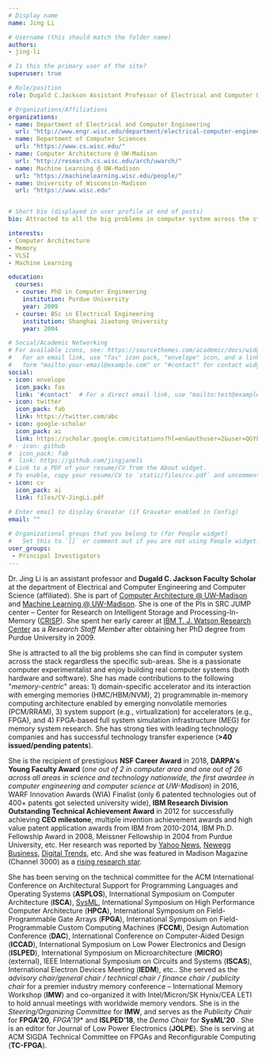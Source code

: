 ```yaml
---
# Display name
name: Jing Li

# Username (this should match the folder name)
authors:
- jing-li

# Is this the primary user of the site?
superuser: true

# Role/position
role: Dugald C.Jackson Assistant Professor of Electrical and Computer Engineering

# Organizations/Affiliations
organizations:
- name: Department of Electrical and Computer Engineering
  url: "http://www.engr.wisc.edu/department/electrical-computer-engineering/"
- name: Department of Computer Sciences
  url: "https://www.cs.wisc.edu/"
- name: Computer Architecture @ UW-Madison
  url: "http://research.cs.wisc.edu/arch/uwarch/"
- name: Machine Learning @ UW-Madison
  url: "https://machinelearning.wisc.edu/people/"
- name: University of Wisconsin-Madison
  url: "https://www.wisc.edu"  


# Short bio (displayed in user profile at end of posts)
bio: Attracted to all the big problems in computer system across the stack regardless the specific sub-areas.

interests:
- Computer Architecture
- Memory
- VLSI
- Machine Learning

education:
  courses:
  - course: PhD in Computer Engineering
    institution: Purdue University
    year: 2009
  - course: BSc in Electrical Engineering
    institution: Shanghai Jiaotong University
    year: 2004

# Social/Academic Networking
# For available icons, see: https://sourcethemes.com/academic/docs/widgets/#icons
#   For an email link, use "fas" icon pack, "envelope" icon, and a link in the
#   form "mailto:your-email@example.com" or "#contact" for contact widget.
social:
- icon: envelope
  icon_pack: fas
  link: '#contact'  # For a direct email link, use "mailto:test@example.org".
- icon: twitter
  icon_pack: fab
  link: https://twitter.com/abc
- icon: google-scholar
  icon_pack: ai
  link: https://scholar.google.com/citations?hl=en&authuser=2&user=QGYL3tAAAAAJ
# - icon: github
#  icon_pack: fab
#  link: https://github.com/jingjaneli
# Link to a PDF of your resume/CV from the About widget.
# To enable, copy your resume/CV to `static/files/cv.pdf` and uncomment the lines below.  
- icon: cv
  icon_pack: ai
  link: files/CV-JingLi.pdf

# Enter email to display Gravatar (if Gravatar enabled in Config)
email: ""
  
# Organizational groups that you belong to (for People widget)
#   Set this to `[]` or comment out if you are not using People widget.  
user_groups:
 - Principal Investigators
---
```


Dr. Jing Li is an assistant professor and **Dugald C. Jackson Faculty Scholar** at the department of Electrical and Computer Engineering and Computer Science (affiliated). She is part of [Computer Architecture @ UW-Madison](http://research.cs.wisc.edu/arch/uwarch/) and [Machine Learning @ UW-Madison](https://machinelearning.wisc.edu/). She is one of the PIs in SRC JUMP center – Center for Research on Intelligent Storage and Processing-In-Memory ([CRISP](https://crisp.engineering.virginia.edu/staff)). She spent her early career at [IBM T. J. Watson Research Center](https://www.research.ibm.com/labs/watson/) as a *Research Staff Member* after obtaining her PhD degree from Purdue University in 2009.

She is attracted to all the big problems she can find in computer system across the stack regardless the specific sub-areas. She is a passionate computer experimentalist and enjoy building real computer systems (both hardware and software). She has made contributions to the following "*memory-centric*" areas: 1) domain-specific accelerator and its interaction with emerging memories (HMC/HBM/NVM), 2) programmable in-memory computing architecture enabled by emerging nonvolatile memories (PCM/RRAM), 3) system support (e.g., virtualization) for accelerators (e.g., FPGA), and 4) FPGA-based full system simulation infrastructure (MEG) for memory system research. She has strong ties with leading technology companies and has successful technology transfer experience (**>40 issued/pending patents**).

She is the recipient of prestigious **NSF Career Award** in 2018, **DARPA's Young Faculty Award** (*one out of 2 in computer area and one out of 26 across all areas in science and technology nationwide, the first awardee in computer engineering and computer science at UW-Madison*) in 2016, WARF Innovation Awards (WIA) Finalist (only 6 patented technologies out of 400+ patents got selected university wide), **IBM Research Division Outstanding Technical Achievement Award** in 2012 for successfully achieving **CEO milestone**, multiple invention achievement awards and high value patent application awards from IBM from 2010-2014, IBM Ph.D. Fellowship Award in 2008, Meissner Fellowship in 2004 from Purdue University, etc. Her research was reported by [Yahoo News](https://ca.news.yahoo.com/liquid-silicon-chips-could-integrate-010242640.html), [Newegg Business](https://www.neweggbusiness.com/smartbuyer/components/liquid-silicon-computer-hardware/), [Digital Trends](https://www.digitaltrends.com/computing/liquid-silicon-merge-hardware-software-one-device/), etc. And she was featured in Madison Magazine (Channel 3000) as a [rising research star](https://www.channel3000.com/madison-magazine/city-life/a-rising-research-star/524062115).

She has been serving on the technical committee for the ACM International Conference on Architectural Support for Programming Languages and Operating Systems (**ASPLOS**), International Symposium on Computer Architecture (**ISCA**), [SysML](https://www.sysml.cc/), International Symposium on High Performance Computer Architecture (**HPCA**), International Symposium on Field-Programmable Gate Arrays (**FPGA**), International Symposium on Field-Programmable Custom Computing Machines (**FCCM**), Design Automation Conference (**DAC**), International Conference on Computer‑Aided Design (**ICCAD**), International Symposium on Low Power Electronics and Design (**ISLPED**), International Symposium on Microarchitecture (**MICRO**) (external), IEEE International Symposium on Circuits and Systems (**ISCAS**), International Electron Devices Meeting (**IEDM**), etc.. She served as the *advisory chair/general chair / technical chair / finance chair / publicity chair* for a premier industry memory conference – International Memory Workshop (**IMW**) and co-organized it with Intel/Micron/SK Hynix/CEA LETI to hold annual meetings with worldwide memory vendors. She is in the *Steering/Organizing Committee* for **IMW**, and serves as the *Publicity Chair* for **FPGA'20**, *FPGA'19** and **ISLPED’18**, the *Demo Chair* for **SysML'20** . She is an editor for Journal of Low Power Electronics (**JOLPE**). She is serving at ACM SIGDA Technical Committee on FPGAs and Reconfigurable Computing (**TC-FPGA**).